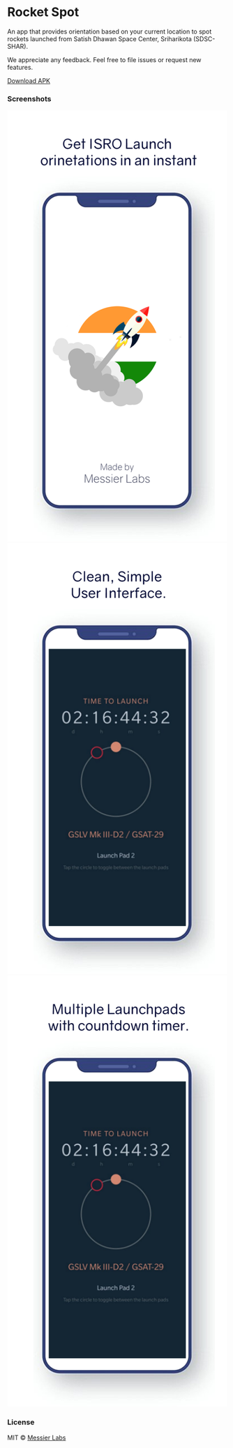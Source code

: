# Rocket Spot

An app that provides orientation based on your current location to spot rockets launched from Satish Dhawan Space Center, Sriharikota (SDSC-SHAR).

We appreciate any feedback. Feel free to file issues or request new features.

[Download APK](https://github.com/Messier-Labs/rocket-watch/releases/latest)

### Screenshots

![Screen shot](screenshot1.png)
![Screen shot](screenshot2.png)
![Screen shot](screenshot3.png)
<!-- 
<img alt="screenshot" src="screenshot1.jpg" height="500">
<img alt="screenshot" src="screenshot2.jpg" height="500">
<img alt="screenshot" src="screenshot3.jpg" height="500"> -->

### License
MIT © [Messier Labs](https://github.com/Messier-Labs)
